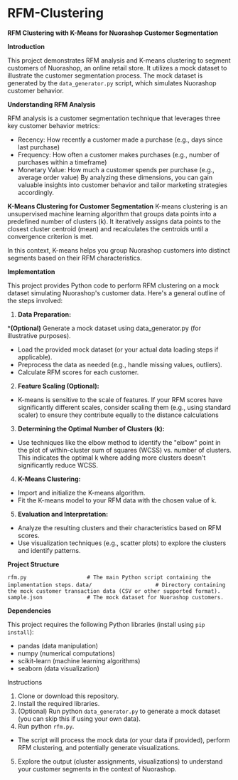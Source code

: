 # RFM-Clustering

**RFM Clustering with K-Means for Nuorashop Customer Segmentation**

**Introduction**

This project demonstrates RFM analysis and K-means clustering to segment customers of Nuorashop, an online retail store. It utilizes a mock dataset to illustrate the customer segmentation process. The mock dataset is generated by the ```data_generator.py``` script, which simulates Nuorashop customer behavior.

**Understanding RFM Analysis**

RFM analysis is a customer segmentation technique that leverages three key customer behavior metrics:

  * Recency: How recently a customer made a purchase (e.g., days since last purchase)
  * Frequency: How often a customer makes purchases (e.g., number of purchases within a timeframe)
  * Monetary Value: How much a customer spends per purchase (e.g., average order value)
By analyzing these dimensions, you can gain valuable insights into customer behavior and tailor marketing strategies accordingly.

**K-Means Clustering for Customer Segmentation**
K-means clustering is an unsupervised machine learning algorithm that groups data points into a predefined number of clusters (k). It iteratively assigns data points to the closest cluster centroid (mean) and recalculates the centroids until a convergence criterion is met.

In this context, K-means helps you group Nuorashop customers into distinct segments based on their RFM characteristics.

**Implementation**

This project provides Python code to perform RFM clustering on a mock dataset simulating Nuorashop's customer data. Here's a general outline of the steps involved:

1. **Data Preparation:**

  ***(Optional)** Generate a mock dataset using data_generator.py (for illustrative purposes).
  * Load the provided mock dataset (or your actual data loading steps if applicable).
  * Preprocess the data as needed (e.g., handle missing values, outliers).
  * Calculate RFM scores for each customer.
  
2. **Feature Scaling (Optional):**

* K-means is sensitive to the scale of features. If your RFM scores have significantly different scales, consider scaling them (e.g., using standard scaler) to ensure they contribute equally to the distance calculations

3. **Determining the Optimal Number of Clusters (k):**

* Use techniques like the elbow method to identify the "elbow" point in the plot of within-cluster sum of squares (WCSS) vs. number of clusters. This indicates the optimal k where adding more clusters doesn't significantly reduce WCSS.

4. **K-Means Clustering:**

* Import and initialize the K-means algorithm.
* Fit the K-means model to your RFM data with the chosen value of k.

5. **Evaluation and Interpretation:**

* Analyze the resulting clusters and their characteristics based on RFM scores.
* Use visualization techniques (e.g., scatter plots) to explore the clusters and identify patterns.

**Project Structure**

```rfm.py                   # The main Python script containing the implementation steps.```
```data/                    # Directory containing the mock customer transaction data (CSV or other supported format).```
```sample.json              # The mock dataset for Nuorashop customers.```

**Dependencies**

This project requires the following Python libraries (install using ```pip install```):

* pandas (data manipulation)
* numpy (numerical computations)
* scikit-learn (machine learning algorithms)
* seaborn (data visualization)

Instructions

1. Clone or download this repository.
2. Install the required libraries.
3. (Optional) Run python ```data_generator.py``` to generate a mock dataset (you can skip this if using your own data).
4. Run python ```rfm.py```.
* The script will process the mock data (or your data if provided), perform RFM clustering, and potentially generate visualizations.
5. Explore the output (cluster assignments, visualizations) to understand your customer segments in the context of Nuorashop.
